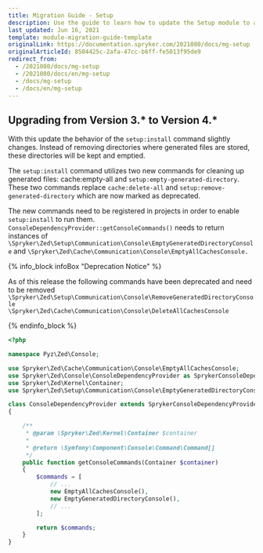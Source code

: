 ```yaml
---
title: Migration Guide - Setup
description: Use the guide to learn how to update the Setup module to a newer version.
last_updated: Jun 16, 2021
template: module-migration-guide-template
originalLink: https://documentation.spryker.com/2021080/docs/mg-setup
originalArticleId: 8504425c-2afa-47cc-b6ff-fe5013f95de9
redirect_from:
  - /2021080/docs/mg-setup
  - /2021080/docs/en/mg-setup
  - /docs/mg-setup
  - /docs/en/mg-setup
---
```


## Upgrading from Version 3.* to Version 4.*

With this update the behavior of the `setup:install` command slightly changes. Instead of removing directories where generated files are stored, these directories will be kept and emptied.

The `setup:install` command utilizes two new commands for cleaning up generated files: cache:empty-all and `setup:empty-generated-directory`. These two commands replace `cache:delete-all` and `setup:remove-generated-directory` which are now marked as deprecated.

The new commands need to be registered in projects in order to enable `setup:install` to run them. `ConsoleDependencyProvider::getConsoleCommands()` needs to return instances of `\Spryker\Zed\Setup\Communication\Console\EmptyGeneratedDirectoryConsole` and `\Spryker\Zed\Cache\Communication\Console\EmptyAllCachesConsole.`

{% info_block infoBox "Deprecation Notice" %}

As of this release the following commands have been deprecated and need to be removed `\Spryker\Zed\Setup\Communication\Console\RemoveGeneratedDirectoryConsole`</br> `\Spryker\Zed\Cache\Communication\Console\DeleteAllCachesConsole`

{% endinfo_block %}

```php
<?php

namespace Pyz\Zed\Console;

use Spryker\Zed\Cache\Communication\Console\EmptyAllCachesConsole;
use Spryker\Zed\Console\ConsoleDependencyProvider as SprykerConsoleDependencyProvider;
use Spryker\Zed\Kernel\Container;
use Spryker\Zed\Setup\Communication\Console\EmptyGeneratedDirectoryConsole;

class ConsoleDependencyProvider extends SprykerConsoleDependencyProvider
{

    /**
     * @param \Spryker\Zed\Kernel\Container $container
     *
     * @return \Symfony\Component\Console\Command\Command[]
     */
    public function getConsoleCommands(Container $container)
    {
        $commands = [
            // ...
            new EmptyAllCachesConsole(),
            new EmptyGeneratedDirectoryConsole(),
            // ...
        ];

        return $commands;
    }
}
```
<!--See also:

* Checkout other Console commands
-->
